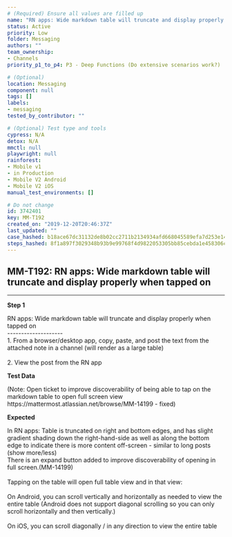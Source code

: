 ```yaml
---
# (Required) Ensure all values are filled up
name: "RN apps: Wide markdown table will truncate and display properly when tapped on"
status: Active
priority: Low
folder: Messaging
authors: ""
team_ownership: 
- Channels
priority_p1_to_p4: P3 - Deep Functions (Do extensive scenarios work?)

# (Optional)
location: Messaging
component: null
tags: []
labels: 
- messaging
tested_by_contributor: ""

# (Optional) Test type and tools
cypress: N/A
detox: N/A
mmctl: null
playwright: null
rainforest: 
- Mobile v1
- in Production
- Mobile V2 Android
- Mobile V2 iOS
manual_test_environments: []

# Do not change
id: 3742401
key: MM-T192
created_on: "2019-12-20T20:46:37Z"
last_updated: ""
case_hashed: b18ace67dc31132de8b02cc2711b2134934afd668045589efa7d253e14948eac631d7f49cb16b5dddc3c52fcb3cc75f3
steps_hashed: 8f1a897f3029348b93b9e99768f4d9822053305bb85cebda1e458306cfb8f5129ae8f68b2569f5d4beca532d46be7eb9
---
```


<!-- (Auto-generated) Based on frontmatter's "key" and "name" -->

## MM-T192: RN apps: Wide markdown table will truncate and display properly when tapped on

---

**Step 1**

RN apps: Wide markdown table will truncate and display properly when tapped on\
\--------------------\
1\. From a browser/desktop app, copy, paste, and post the text from the attached note in a channel (will render as a large table)\
\
2\. View the post from the RN app

**Test Data**

(Note: Open ticket to improve discoverability of being able to tap on the markdown table to open full screen view https\://mattermost.atlassian.net/browse/MM-14199 - fixed)

**Expected**

In RN apps: Table is truncated on right and bottom edges, and has slight gradient shading down the right-hand-side as well as along the bottom edge to indicate there is more content off-screen - similar to long posts (show more/less)\
There is an expand button added to improve discoverability of opening in full screen.(MM-14199)\
\
Tapping on the table will open full table view and in that view:\
\
On Android, you can scroll vertically and horizontally as needed to view the entire table (Android does not support diagonal scrolling so you can only scroll horizontally and then vertically.)\
\
On iOS, you can scroll diagonally / in any direction to view the entire table
